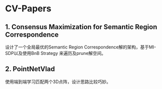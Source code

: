 # CV-Papers

## 1. Consensus Maximization for Semantic Region Correspondence

设计了一个全局最优的Semantic Region Correspondence解的架构，基于MI-SDP以及使用BnB Strategy 来遍历及prune解空间。

## 2. PointNetVlad

使用端到端学习匹配两个3D点阵，设计思路比较巧妙。
